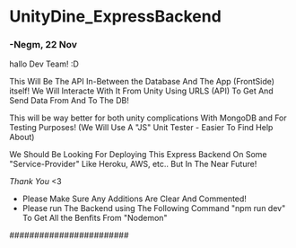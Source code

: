 # UnityDine_ExpressBackend

### -Negm, 22 Nov

hallo Dev Team! :D

This Will Be The API In-Between the Database And The App (FrontSide) itself!
We Will Interacte With It From Unity Using URLS (API) To Get And Send Data From And To The DB!

This will be way better for both unity complications With MongoDB and For Testing Purposes!
(We Will Use A "JS" Unit Tester - Easier To Find Help About)

We Should Be Looking For Deploying This Express Backend On Some "Service-Provider" Like Heroku, AWS, etc.. But In The Near Future!

*Thank You* <3
- Please Make Sure Any Additions Are Clear And Commented!
- Please run The Backend using The Following Command "npm run dev" To Get All the Benfits From "Nodemon"

########################